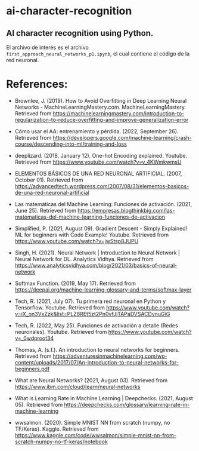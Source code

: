 # ai-character-recognition
## AI character recognition using Python.


El archivo de interés es el archivo `first_approach_neural_networks_p1.ipynb`, el cual contiene el código de la red neuronal.

# References:

- Brownlee, J. (2019). How to Avoid Overfitting in Deep Learning Neural Networks - MachineLearningMastery.com. MachineLearningMastery. Retrieved from https://machinelearningmastery.com/introduction-to-regularization-to-reduce-overfitting-and-improve-generalization-error

- Cómo usar el AA: entrenamiento y pérdida. (2022, September 26). Retrieved from https://developers.google.com/machine-learning/crash-course/descending-into-ml/training-and-loss

- deeplizard. (2018, January 12). One-hot Encoding explained. Youtube. Retrieved from https://www.youtube.com/watch?v=v_4KWmkwmsU

- ELEMENTOS BÁSICOS DE UNA RED NEURONAL ARTIFICIAL. (2007, October 01). Retrieved from https://advancedtech.wordpress.com/2007/08/31/elementos-basicos-de-una-red-neuronal-artificial

- Las matemáticas del Machine Learning: Funciones de activación. (2021, June 25). Retrieved from https://empresas.blogthinkbig.com/las-matematicas-del-machine-learning-funciones-de-activacion

- Simplified, P. (2021, August 09). Gradient Descent - Simply Explained! ML for beginners with Code Example! Youtube. Retrieved from https://www.youtube.com/watch?v=jwStsp8JUPU

- Singh, H. (2021). Neural Network | Introduction to Neural Network | Neural Network for DL. Analytics Vidhya. Retrieved from https://www.analyticsvidhya.com/blog/2021/03/basics-of-neural-network

- Softmax Function. (2019, May 17). Retrieved from https://deepai.org/machine-learning-glossary-and-terms/softmax-layer

- Tech, R. (2021, July 07). Tu primera red neuronal en Python y Tensorflow. Youtube. Retrieved from https://www.youtube.com/watch?v=iX_on3VxZzk&list=PLZ8REt5zt2Pn0vfJjTAPaDVSACDvnuGiG

- Tech, R. (2022, May 25). Funciones de activación a detalle (Redes neuronales). Youtube. Retrieved from https://www.youtube.com/watch?v=_0wdproot34

- Thomas, A. (s.f.). An introduction to neural networks for beginners. Retrieved from https://adventuresinmachinelearning.com/wp-content/uploads/2017/07/An-introduction-to-neural-networks-for-beginners.pdf

- What are Neural Networks? (2021, August 03). Retrieved from https://www.ibm.com/cloud/learn/neural-networks

- What is Learning Rate in Machine Learning | Deepchecks. (2021, August 05). Retrieved from https://deepchecks.com/glossary/learning-rate-in-machine-learning

- wwsalmon. (2020). Simple MNIST NN from scratch (numpy, no TF/Keras). Kaggle. Retrieved from https://www.kaggle.com/code/wwsalmon/simple-mnist-nn-from-scratch-numpy-no-tf-keras/notebook
